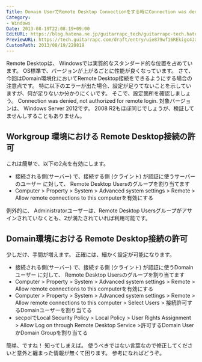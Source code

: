 ```yaml
---
Title: Domain UserでRemote Desktop Connectionをする時にConnection was denied, not authorized
Category:
- Windows
Date: 2013-08-19T22:08:19+09:00
EditURL: https://blog.hatena.ne.jp/guitarrapc_tech/guitarrapc-tech.hatenablog.com/atom/entry/6802418398340960027
PreviewURL: https://tech.guitarrapc.com/draft/entry/uie879wf16REkigc4Jxgf0MCBWc
CustomPath: 2013/08/19/220819
---
```


<!--
Date: 2013-08-19T22:08:19+09:00
URL: https://tech.guitarrapc.com/entry/2013/08/19/220819
-->

Remote Desktopは、 Windowsでは実質的なスタンダード的な位置を占めています。 OS標準で、バージョンが上がるごとに性能が良くなっています。 さて、今回はDomain環境化においてRemote Desktop接続をできるようにする場合の注意点です。 特に以下のエラーが出た場合、設定が足りてないことを示していますが、何が足りないか分かりにくいです。 そこで、設定箇所を確認しましょう。
Connection was denied, not authorized for remote login.
対象バージョンは、 Windows Server 2012です。 2008 R2もほぼ同じでしょうが、検証してませんしすることもありません。
## Workgroup 環境における Remote Desktop接続の許可
これは簡単で、以下の2点を有効にします。

- 接続される側(サーバー) で、接続する側 (クライント) が認証に使うサーバーのユーザー に対して、 Remote Desktop Usersのグループを割り当てます
- Computer > Property > System > Advanced system settings > Remote > Allow remote connections to this computerを有効にする

例外的に、 Administratorユーザーは、Remote Desktop Usersグループがアサインされていなくとも、2が満たされていれば利用可能です。
## Domain環境における Remote Desktop接続の許可
少しだけ、手間が増えます。 正確には、細かく設定が可能になります。

- 接続される側(サーバー) で、接続する側 (クライント) が認証に使うDomainユーザー に対して、 Remote Desktop Usersのグループを割り当てます
- Computer > Property > System > Advanced system settings > Remote > Allow remote connections to this computerを有効にする
- Computer > Property > System > Advanced system settings > Remote > Allow remote connections to this computer > Select Users > 接続許可するDomainユーザーを割り当てる
- secpolでLocal Security Policy > Local Policy > User Rights Assignment > Allow Log on through Remote Desktop Service >許可するDomain UserかDomain Groupを割り当てる

簡単、ですね！ 知ってしまえば。 使うべきではない言葉なので修正してくださいと意外と纏まった情報が無くて困ります。 参考になればどうぞ。
